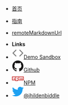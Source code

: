 <!-- 侧边栏导航 docs/_sidebar.md -->
* [首页](/ "毕少侠文档")

* [指南](guide/index.md)

* [remoteMarkdownUrl](https://raw.githubusercontent.com/docsifyjs/docsify/develop/README.md)

- **Links**
- [![Code](assets/img/code.svg)Demo Sandbox](https://codesandbox.io/s/xv36w4695o)
- [![Github](assets/img/github.svg)Github](https://github.com/gavinblog/docs)
- [![NPM](assets/img/npm.svg)NPM](https://www.npmjs.com/package/docsify-themeable)
- [![Twitter](assets/img/twitter.svg)@jhildenbiddle](http://twitter.com/geekswg)